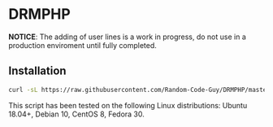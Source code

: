 # DRMPHP
**NOTICE**: The adding of user lines is a work in progress, do not use in a production enviroment until fully completed.  
## Installation
```bash
curl -sL https://raw.githubusercontent.com/Random-Code-Guy/DRMPHP/master/installer.sh | bash
```
This script has been tested on the following Linux distributions: Ubuntu 18.04+, Debian 10, CentOS 8, Fedora 30.
